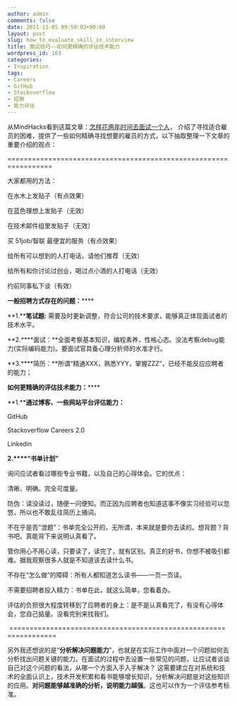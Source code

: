 ```yaml
---
author: admin
comments: false
date: 2011-11-05 09:59:03+00:00
layout: post
slug: how_to_evaluate_skill_in_interview
title: 面试技巧——如何更精确的评估技术能力
wordpress_id: 163
categories:
- Inspiration
tags:
- Careers
- GitHub
- Stackoverflow
- 招聘
- 能力评估
---
```




从MindHacks看到这篇文章：[怎样花两年时间去面试一个人](http://mindhacks.cn/2011/11/04/how-to-interview-a-person-for-two-years/)， 介绍了寻找适合雇员的困难，提供了一些如何精确寻找想要的雇员的方式，以下抽取整理一下文章的重要介绍的观点：

=================================================================




大家都用的方法：

在水木上发贴子（有点效果）

在蓝色理想上发贴子（无效）

在技术邮件组里发贴子（无效）

买 51job/智联 最便宜的服务（有点效果）

给所有可以想到的人打电话，请他们推荐（无效）

给所有和你讨论过创业，喝过点小酒的人打电话（无效）

约前同事私下谈（有效）



**一般招聘方式存在的问题：******

**1.****笔试题:** 需要及时更新调整，符合公司的技术要求，能够真正体现面试者的技术水平。

**2.****面试：**全面考察基本知识，编程素养，性格心态。没法考察debug能力(实际编码能力)。要面试官具备心理分析师的水准才行。

**3.****简历：**所谓“精通XXX，熟悉YYY，掌握ZZZ”，已经不能反应应聘者的能力；



**如何更精确的评估技术能力：******

**1.****通过博客、一些网站平台评估能力：**

GitHub

Stackoverflow Careers 2.0

Linkedin

**2.****“书单计划”**

询问应试者看过哪些专业书籍，以及自己的心得体会。它的优点：

清晰、明确。完全可度量。

防伪：读没读过，随便一问便知。而正因为应聘者也知道这事不像实习经验可以忽悠，所以也不敢乱往简历上捅词。

不在乎是否“泄题”：书单完全公开的，无所谓，本来就是要你去读的。想背题？背书吧。真能背下来说明认真看了。

管你用心不用心读，只要读了，读完了，就有区别。真正的好书，你想不被吸引都难。据我观察很多人就是不知道该去读什么书。

不存在“怎么做”的障碍：所有人都知道怎么读书——一页一页读。

不需要招聘者投入精力：书单在此，就这么简单，您看着办。

评估的负担很大程度转移到了应聘者的身上：是不是认真看完了，有没有心得体会，您自己掂量。没看完别来找我们。




 =================================================================




另外我还想说的是“**分析解决问题能力**”，也就是在实际工作中面对一个问题如何去分析找出问题关键的能力。在面试的过程中去设置一些常见的问题，让应试者谈谈自己对这个问题的看法，从哪一个方面入手入手解决？ 这需要建立在对系统和技术的全面认识上，技术开发积累和看书能够增长知识，分析解决问题是对这些知识的应用。**对问题能够越准确的分析，说明能力越强**。这也可以作为一个评估参考标准。
